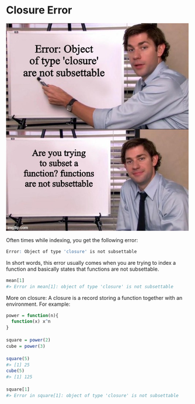 # Closure Error

![](../images/clousreError.jpeg)

Often times while indexing, you get the following error:
```r
Error: Object of type 'closure' is not subsettable
```

In short words, this error usually comes when you are trying to index a function and basically states that functions are not subsettable.
``` r
mean[1]
#> Error in mean[1]: object of type 'closure' is not subsettable
```

More on closure: A closure is a record storing a function together with an environment. For example:
``` r
power = function(n){
  function(x) x^n
}

square = power(2)
cube = power(3)

square(5)
#> [1] 25
cube(5)
#> [1] 125

square[1]
#> Error in square[1]: object of type 'closure' is not subsettable
```
